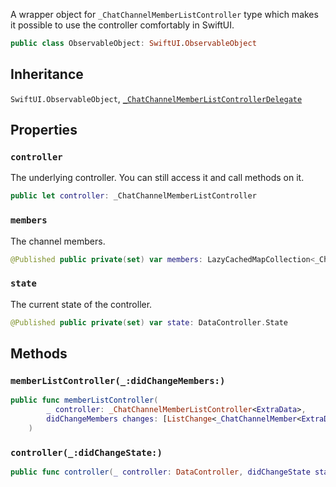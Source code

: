
A wrapper object for `_ChatChannelMemberListController` type which makes it possible to use the controller
comfortably in SwiftUI.

``` swift
public class ObservableObject: SwiftUI.ObservableObject 
```

## Inheritance

`SwiftUI.ObservableObject`, [`_ChatChannelMemberListControllerDelegate`](/_ChatChannelMemberListControllerDelegate)

## Properties

### `controller`

The underlying controller. You can still access it and call methods on it.

``` swift
public let controller: _ChatChannelMemberListController
```

### `members`

The channel members.

``` swift
@Published public private(set) var members: LazyCachedMapCollection<_ChatChannelMember<ExtraData.User>> = []
```

### `state`

The current state of the controller.

``` swift
@Published public private(set) var state: DataController.State
```

## Methods

### `memberListController(_:didChangeMembers:)`

``` swift
public func memberListController(
        _ controller: _ChatChannelMemberListController<ExtraData>,
        didChangeMembers changes: [ListChange<_ChatChannelMember<ExtraData.User>>]
    ) 
```

### `controller(_:didChangeState:)`

``` swift
public func controller(_ controller: DataController, didChangeState state: DataController.State) 
```

